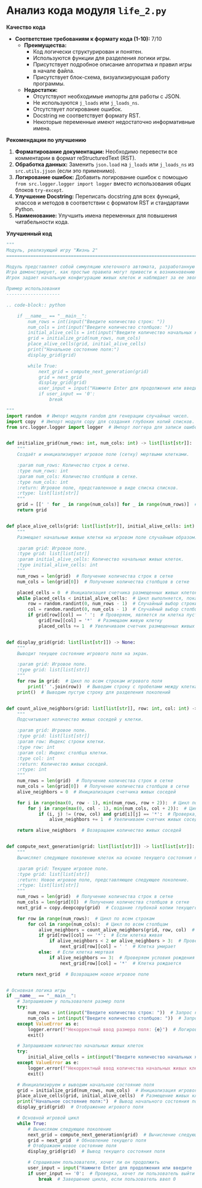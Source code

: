 # Анализ кода модуля `life_2.py`

**Качество кода**
*   **Соответствие требованиям к формату кода (1-10):** 7/10
    *   **Преимущества:**
        *   Код логически структурирован и понятен.
        *   Используются функции для разделения логики игры.
        *   Присутствует подробное описание алгоритма и правил игры в начале файла.
        *   Присутствует блок-схема, визуализирующая работу программы.
    *   **Недостатки:**
        *   Отсутствуют необходимые импорты для работы с JSON.
        *   Не используются `j_loads` или `j_loads_ns`.
        *   Отсутствует логирование ошибок.
        *   Docstring не соответствует формату RST.
        *   Некоторые переменные имеют недостаточно информативные имена.

**Рекомендации по улучшению**

1.  **Форматирование документации:** Необходимо перевести все комментарии в формат reStructuredText (RST).
2.  **Обработка данных:** Заменить `json.load` на `j_loads` или `j_loads_ns` из `src.utils.jjson` (если это применимо).
3.  **Логирование ошибок:** Добавить логирование ошибок с помощью `from src.logger.logger import logger` вместо использования общих блоков `try-except`.
4.  **Улучшение Docstring:** Переписать docstring для всех функций, классов и методов в соответствии с форматом RST и стандартами Python.
5.  **Наименование:** Улучшить имена переменных для повышения читабельности кода.

**Улучшенный код**

```python
"""
Модуль, реализующий игру "Жизнь 2"
=========================================================================================

Модуль представляет собой симуляцию клеточного автомата, разработанную Джоном Конвеем.
Игра демонстрирует, как простые правила могут привести к возникновению сложных и интересных паттернов.
Игрок задает начальную конфигурацию живых клеток и наблюдает за ее эволюцией с течением времени.

Пример использования
--------------------

.. code-block:: python

    if __name__ == "__main__":
        num_rows = int(input("Введите количество строк: "))
        num_cols = int(input("Введите количество столбцов: "))
        initial_alive_cells = int(input("Введите количество начальных живых клеток: "))
        grid = initialize_grid(num_rows, num_cols)
        place_alive_cells(grid, initial_alive_cells)
        print("Начальное состояние поля:")
        display_grid(grid)

        while True:
            next_grid = compute_next_generation(grid)
            grid = next_grid
            display_grid(grid)
            user_input = input("Нажмите Enter для продолжения или введите \'0\' для выхода: ")
            if user_input == '0':
                break

"""
import random  # Импорт модуля random для генерации случайных чисел.
import copy  # Импорт модуля copy для создания глубоких копий списков.
from src.logger.logger import logger  # Импорт логгера для записи ошибок.


def initialize_grid(num_rows: int, num_cols: int) -> list[list[str]]:
    """
    Создаёт и инициализирует игровое поле (сетку) мертвыми клетками.

    :param num_rows: Количество строк в сетке.
    :type num_rows: int
    :param num_cols: Количество столбцов в сетке.
    :type num_cols: int
    :return: Игровое поле, представленное в виде списка списков.
    :rtype: list[list[str]]
    """
    grid = [[' ' for _ in range(num_cols)] for _ in range(num_rows)]  # Создание сетки, заполненной пробелами
    return grid


def place_alive_cells(grid: list[list[str]], initial_alive_cells: int) -> None:
    """
    Размещает начальные живые клетки на игровом поле случайным образом.

    :param grid: Игровое поле.
    :type grid: list[list[str]]
    :param initial_alive_cells: Количество начальных живых клеток.
    :type initial_alive_cells: int
    """
    num_rows = len(grid)  # Получение количества строк в сетке
    num_cols = len(grid[0])  # Получение количества столбцов в сетке

    placed_cells = 0  # Инициализация счетчика размещенных живых клеток
    while placed_cells < initial_alive_cells:  # Цикл выполняется, пока не разместим нужное кол-во живых клеток
        row = random.randint(0, num_rows - 1)  # Случайный выбор строки
        col = random.randint(0, num_cols - 1)  # Случайный выбор столбца
        if grid[row][col] == ' ':  # Проверяем, является ли клетка пустой
            grid[row][col] = '*'  # Размещаем живую клетку
            placed_cells += 1  # Увеличиваем счетчик размещенных живых клеток


def display_grid(grid: list[list[str]]) -> None:
    """
    Выводит текущее состояние игрового поля на экран.

    :param grid: Игровое поле.
    :type grid: list[list[str]]
    """
    for row in grid:  # Цикл по всем строкам игрового поля
        print(' '.join(row))  # Выводим строку с пробелами между клетками
    print()  # Выводим пустую строку для разделения поколений


def count_alive_neighbors(grid: list[list[str]], row: int, col: int) -> int:
    """
    Подсчитывает количество живых соседей у клетки.

    :param grid: Игровое поле.
    :type grid: list[list[str]]
    :param row: Индекс строки клетки.
    :type row: int
    :param col: Индекс столбца клетки.
    :type col: int
    :return: Количество живых соседей.
    :rtype: int
    """
    num_rows = len(grid)  # Получение количества строк в сетке
    num_cols = len(grid[0])  # Получение количества столбцов в сетке
    alive_neighbors = 0  # Инициализация счетчика живых соседей

    for i in range(max(0, row - 1), min(num_rows, row + 2)):  # Цикл по соседним строкам
        for j in range(max(0, col - 1), min(num_cols, col + 2)):  # Цикл по соседним столбцам
            if (i, j) != (row, col) and grid[i][j] == '*':  # Проверка, что соседняя клетка живая и не текущая
                alive_neighbors += 1  # Увеличиваем счетчик живых соседей

    return alive_neighbors  # Возвращаем количество живых соседей


def compute_next_generation(grid: list[list[str]]) -> list[list[str]]:
    """
    Вычисляет следующее поколение клеток на основе текущего состояния поля и правил игры "Жизнь".

    :param grid: Текущее игровое поле.
    :type grid: list[list[str]]
    :return: Новое игровое поле, представляющее следующее поколение.
    :rtype: list[list[str]]
    """
    num_rows = len(grid)  # Получение количества строк в сетке
    num_cols = len(grid[0])  # Получение количества столбцов в сетке
    next_grid = copy.deepcopy(grid)  # Создание глубокой копии текущего поля, чтобы избежать изменений в процессе вычислений

    for row in range(num_rows):  # Цикл по всем строкам
        for col in range(num_cols):  # Цикл по всем столбцам
            alive_neighbors = count_alive_neighbors(grid, row, col)  # Вычисляем количество живых соседей
            if grid[row][col] == '*':  # Если клетка живая
                if alive_neighbors < 2 or alive_neighbors > 3:  # Проверяем условия смерти клетки
                    next_grid[row][col] = ' '  # Клетка умирает
            else:  # Если клетка мертвая
                if alive_neighbors == 3:  # Проверяем условия рождения клетки
                    next_grid[row][col] = '*'  # Клетка рождается

    return next_grid  # Возвращаем новое игровое поле


# Основная логика игры
if __name__ == "__main__":
    # Запрашиваем у пользователя размер поля
    try:
        num_rows = int(input("Введите количество строк: "))  # Запрос количества строк
        num_cols = int(input("Введите количество столбцов: "))  # Запрос количества столбцов
    except ValueError as e:
        logger.error(f"Некорректный ввод размера поля: {e}")  # Логирование ошибки некорректного ввода
        exit()

    # Запрашиваем количество начальных живых клеток
    try:
        initial_alive_cells = int(input("Введите количество начальных живых клеток: "))  # Запрос количества живых клеток
    except ValueError as e:
        logger.error(f"Некорректный ввод количества начальных живых клеток: {e}")  # Логирование ошибки некорректного ввода
        exit()

    # Инициализируем и выводим начальное состояние поля
    grid = initialize_grid(num_rows, num_cols)  # Инициализация игрового поля
    place_alive_cells(grid, initial_alive_cells)  # Размещение живых клеток
    print("Начальное состояние поля:")  # Вывод начального состояния поля
    display_grid(grid)  # Отображение игрового поля

    # Основной игровой цикл
    while True:
        # Вычисляем следующее поколение
        next_grid = compute_next_generation(grid)  # Вычисление следующего поколения
        grid = next_grid  # Обновление текущего поля
        # Отображаем новое состояние поля
        display_grid(grid)  # Вывод текущего состояния поля

        # Спрашиваем пользователя, хочет ли он продолжить
        user_input = input("Нажмите Enter для продолжения или введите '0' для выхода: ")  # Запрос на продолжение
        if user_input == '0':  # Проверка, хочет ли пользователь выйти
            break  # Завершение цикла, если пользователь ввел 0
```